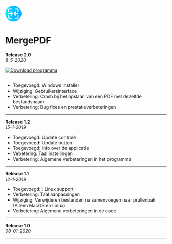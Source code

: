 <img src="https://github.com/jebr/MergePDF/blob/master/assets/merge-logo.png" alt="MergePDF" width="50" height="50"></img>

# MergePDF


**Release 2.0**  
*8-5-2020*

<a href="https://github.com/jebr/MergePDF/releases" Download>
  <img src="assets/download.png" alt="Download programma" width="200" height="50">
</a>

</br>
</br>

- Toegevoegd: Windows Installer
- Wijziging: Gebruikersinterface
- Verbetering: Crash bij het opslaan van een PDF met dezelfde bestandsnaam
- Verbetering: Bug fixes en prestatieverbeteringen

---

**Release 1.2**  
*15-1-2019*

- Toegevoegd: Update controle
- Toegevoegd: Update button
- Toegevoegd: Info over de applicatie
- Vebetering: Taal instellingen
- Verbetering: Algemene verbeteringen in het programma

---

**Release 1.1**  
*12-1-2019*
 
- Toegevoegd: : Linux support
- Verbetering: Taal aanpassingen
- Wijziging: Verwijderen bestanden na samenvoegen naar prullenbak (Alleen MacOS en Linux)
- Verbetering: Algemene verbeteringen in de code

---

**Release 1.0**  
*08-01-2020*

---